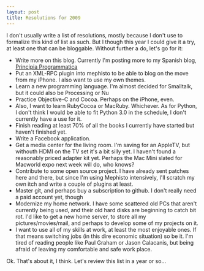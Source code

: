 ```yaml
---
layout: post
title: Resolutions for 2009
---
```


I don't usually write a list of resolutions, mostly because I don't use to formalize this kind of list as such. But I though this year I could give it a try, at least one that can be bloggable. Without further a do, let's go for it:

* Write more on this blog. Currently I'm posting more to my Spanish blog, [Principia Programmatica](http://principia.info)
* Put an XML-RPC plugin into mephisto to be able to blog on the move from my iPhone. I also want to use my own themes.
* Learn a new programming language. I'm almost decided for Smalltalk, but it could also be Processing or Nu
* Practice Objective-C and Cocoa. Perhaps on the iPhone, even.
* Also, I want to learn RubyCocoa or MacRuby. Whichever. As for Python, I don't think I would be able to fit Python 3.0 in the schedule, I don't currently have a use for it.
* Finish reading at least 70% of all the books I currently have started but haven't finished yet.
* Write a Facebook application.
* Get a media center for the living room. I'm saving for an AppleTV, but withouth HDMI on the TV set it's a bit silly yet. I haven't found a reasonably priced adapter kit yet. Perhaps the Mac Mini slated for Macworld expo next week will do, who knows?
* Contribute to some open source project. I have already sent patches here and there, but since I'm using Mephisto intensively, I'll scratch my own itch and write a couple of plugins at least.
* Master git, and perhaps buy a subscription to github. I don't really need a paid account yet, though
* Modernize my home network. I have some scattered old PCs that aren't currently being used, and their old hard disks are beginning to catch bit rot. I'd like to get a new home server, to store all my pictures/movies/mail, and perhaps to develop some of my projects on it.
* I want to use all of my skills at work, at least the most enjoyable ones. If that means switching jobs (in this dire economic situation) so be it. I'm tired of reading people like Paul Graham or Jason Calacanis, but being afraid of leaving my comfortable and safe work place.

Ok. That's about it, I think. Let's review this list in a year or so...
